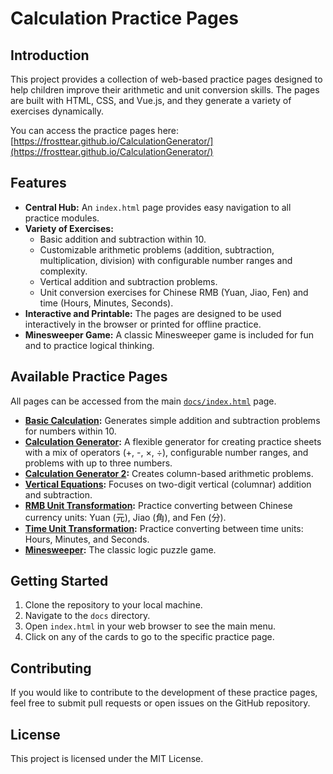 # Calculation Practice Pages

## Introduction

This project provides a collection of web-based practice pages designed to help children improve their arithmetic and unit conversion skills. The pages are built with HTML, CSS, and Vue.js, and they generate a variety of exercises dynamically.

You can access the practice pages here: [https://frosttear.github.io/CalculationGenerator/](https://frosttear.github.io/CalculationGenerator/)

## Features

*   **Central Hub:** An `index.html` page provides easy navigation to all practice modules.
*   **Variety of Exercises:**
    *   Basic addition and subtraction within 10.
    *   Customizable arithmetic problems (addition, subtraction, multiplication, division) with configurable number ranges and complexity.
    *   Vertical addition and subtraction problems.
    *   Unit conversion exercises for Chinese RMB (Yuan, Jiao, Fen) and time (Hours, Minutes, Seconds).
*   **Interactive and Printable:** The pages are designed to be used interactively in the browser or printed for offline practice.
*   **Minesweeper Game:** A classic Minesweeper game is included for fun and to practice logical thinking.

## Available Practice Pages

All pages can be accessed from the main [`docs/index.html`](./docs/index.html) page.

*   **[Basic Calculation](./docs/BasicCalculation.html):** Generates simple addition and subtraction problems for numbers within 10.
*   **[Calculation Generator](./docs/CalculationGenerator.html):** A flexible generator for creating practice sheets with a mix of operators (+, -, ×, ÷), configurable number ranges, and problems with up to three numbers.
*   **[Calculation Generator 2](./docs/CalculationGenerator2.html):** Creates column-based arithmetic problems.
*   **[Vertical Equations](./docs/VerticalEquations.html):** Focuses on two-digit vertical (columnar) addition and subtraction.
*   **[RMB Unit Transformation](./docs/RmbUnitTransformation.html):** Practice converting between Chinese currency units: Yuan (元), Jiao (角), and Fen (分).
*   **[Time Unit Transformation](./docs/TimeUnitTransformation.html):** Practice converting between time units: Hours, Minutes, and Seconds.
*   **[Minesweeper](./docs/MineSweeper.html):** The classic logic puzzle game.

## Getting Started

1.  Clone the repository to your local machine.
2.  Navigate to the `docs` directory.
3.  Open `index.html` in your web browser to see the main menu.
4.  Click on any of the cards to go to the specific practice page.

## Contributing

If you would like to contribute to the development of these practice pages, feel free to submit pull requests or open issues on the GitHub repository.

## License

This project is licensed under the MIT License.